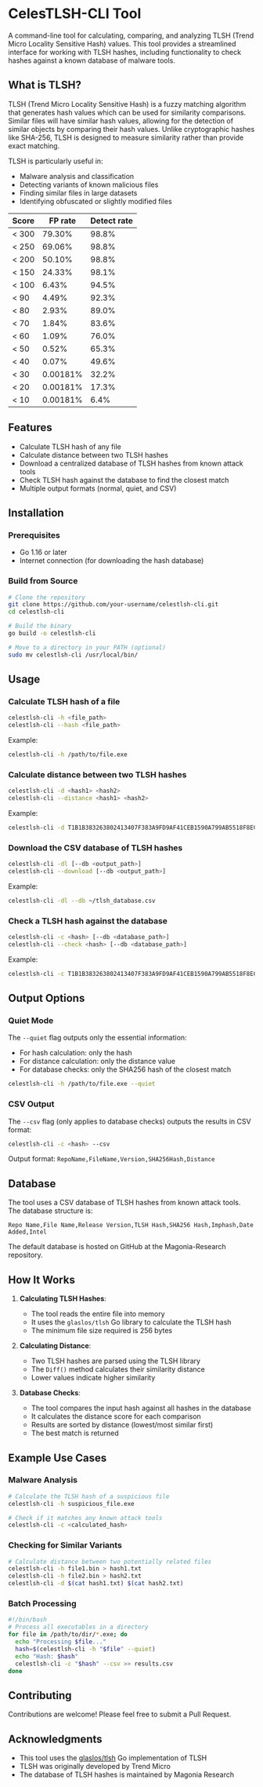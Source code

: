 # CelesTLSH-CLI Tool

A command-line tool for calculating, comparing, and analyzing TLSH (Trend Micro Locality Sensitive Hash) values. This tool provides a streamlined interface for working with TLSH hashes, including functionality to check hashes against a known database of malware tools.

## What is TLSH?

TLSH (Trend Micro Locality Sensitive Hash) is a fuzzy matching algorithm that generates hash values which can be used for similarity comparisons. Similar files will have similar hash values, allowing for the detection of similar objects by comparing their hash values. Unlike cryptographic hashes like SHA-256, TLSH is designed to measure similarity rather than provide exact matching.

TLSH is particularly useful in:
- Malware analysis and classification
- Detecting variants of known malicious files
- Finding similar files in large datasets
- Identifying obfuscated or slightly modified files

| Score  | FP rate    | Detect rate |
|--------|------------|-------------|
| < 300  | 79.30%     | 98.8%       |
| < 250  | 69.06%     | 98.8%       |
| < 200  | 50.10%     | 98.8%       |
| < 150  | 24.33%     | 98.1%       |
| < 100  | 6.43%      | 94.5%       |
| < 90   | 4.49%      | 92.3%       |
| < 80   | 2.93%      | 89.0%       |
| < 70   | 1.84%      | 83.6%       |
| < 60   | 1.09%      | 76.0%       |
| < 50   | 0.52%      | 65.3%       |
| < 40   | 0.07%      | 49.6%       |
| < 30   | 0.00181%   | 32.2%       |
| < 20   | 0.00181%   | 17.3%       |
| < 10   | 0.00181%   | 6.4%        |

## Features

- Calculate TLSH hash of any file
- Calculate distance between two TLSH hashes
- Download a centralized database of TLSH hashes from known attack tools
- Check TLSH hash against the database to find the closest match
- Multiple output formats (normal, quiet, and CSV)

## Installation

### Prerequisites

- Go 1.16 or later
- Internet connection (for downloading the hash database)

### Build from Source

```bash
# Clone the repository
git clone https://github.com/your-username/celestlsh-cli.git
cd celestlsh-cli

# Build the binary
go build -o celestlsh-cli

# Move to a directory in your PATH (optional)
sudo mv celestlsh-cli /usr/local/bin/
```

## Usage

### Calculate TLSH hash of a file

```bash
celestlsh-cli -h <file_path>
celestlsh-cli --hash <file_path>
```

Example:
```bash
celestlsh-cli -h /path/to/file.exe
```

### Calculate distance between two TLSH hashes

```bash
celestlsh-cli -d <hash1> <hash2>
celestlsh-cli --distance <hash1> <hash2>
```

Example:
```bash
celestlsh-cli -d T1B1B383263802413407F383A9FD9AF41CEB1590A799AB5518F8ECD1C01F76905EAB9F9F T1E6B383263802413407F383A9FD9AF41CEB1590A799AB5518F8ECD1C01F76905EAB9F9F
```

### Download the CSV database of TLSH hashes

```bash
celestlsh-cli -dl [--db <output_path>]
celestlsh-cli --download [--db <output_path>]
```

Example:
```bash
celestlsh-cli -dl --db ~/tlsh_database.csv
```

### Check a TLSH hash against the database

```bash
celestlsh-cli -c <hash> [--db <database_path>]
celestlsh-cli --check <hash> [--db <database_path>]
```

Example:
```bash
celestlsh-cli -c T1B1B383263802413407F383A9FD9AF41CEB1590A799AB5518F8ECD1C01F76905EAB9F9F
```

## Output Options

### Quiet Mode

The `--quiet` flag outputs only the essential information:
- For hash calculation: only the hash
- For distance calculation: only the distance value
- For database checks: only the SHA256 hash of the closest match

```bash
celestlsh-cli -h /path/to/file.exe --quiet
```

### CSV Output

The `--csv` flag (only applies to database checks) outputs the results in CSV format:
```bash
celestlsh-cli -c <hash> --csv
```

Output format: `RepoName,FileName,Version,SHA256Hash,Distance`

## Database

The tool uses a CSV database of TLSH hashes from known attack tools. The database structure is:

```
Repo Name,File Name,Release Version,TLSH Hash,SHA256 Hash,Imphash,Date Added,Intel
```

The default database is hosted on GitHub at the Magonia-Research repository.

## How It Works

1. **Calculating TLSH Hashes**: 
   - The tool reads the entire file into memory
   - It uses the `glaslos/tlsh` Go library to calculate the TLSH hash
   - The minimum file size required is 256 bytes

2. **Calculating Distance**:
   - Two TLSH hashes are parsed using the TLSH library
   - The `Diff()` method calculates their similarity distance
   - Lower values indicate higher similarity

3. **Database Checks**:
   - The tool compares the input hash against all hashes in the database
   - It calculates the distance score for each comparison
   - Results are sorted by distance (lowest/most similar first)
   - The best match is returned

## Example Use Cases

### Malware Analysis

```bash
# Calculate the TLSH hash of a suspicious file
celestlsh-cli -h suspicious_file.exe

# Check if it matches any known attack tools
celestlsh-cli -c <calculated_hash>
```

### Checking for Similar Variants

```bash
# Calculate distance between two potentially related files
celestlsh-cli -h file1.bin > hash1.txt
celestlsh-cli -h file2.bin > hash2.txt
celestlsh-cli -d $(cat hash1.txt) $(cat hash2.txt)
```

### Batch Processing

```bash
#!/bin/bash
# Process all executables in a directory
for file in /path/to/dir/*.exe; do
  echo "Processing $file..."
  hash=$(celestlsh-cli -h "$file" --quiet)
  echo "Hash: $hash"
  celestlsh-cli -c "$hash" --csv >> results.csv
done
```

## Contributing

Contributions are welcome! Please feel free to submit a Pull Request.

## Acknowledgments

- This tool uses the [glaslos/tlsh](https://github.com/glaslos/tlsh) Go implementation of TLSH
- TLSH was originally developed by Trend Micro
- The database of TLSH hashes is maintained by Magonia Research